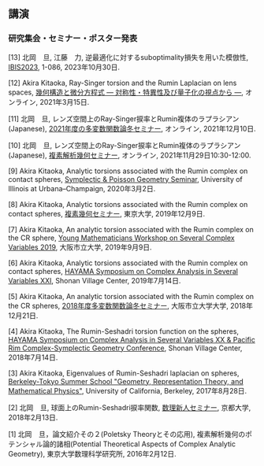 ## 講演


### 研究集会・セミナー・ポスター発表

[13] 北岡　旦, 江藤　力, 逆最適化に対するsuboptimality損失を用いた模倣性, [IBIS2023](https://ibisml.org/ibis2023/), 1-086, 2023年10月30日.

[12] Akira Kitaoka, Ray-Singer torsion and the Rumin Laplacian on lens spaces, [幾何構造と微分方程式 — 対称性・特異性及び量子化の視点から —](http://www.math.ritsumei.ac.jp/~dtarama/GSDE2022/index.html), オンライン, 2021年3月15日.

[11] 北岡　旦, レンズ空間上のRay-Singer捩率とRumin複体のラプラシアン (Japanese), [2021年度の多変数関数論冬セミナー](https://www.comp.tmu.ac.jp/hisamoto/SCVwinter2021.html), オンライン, 2021年12月10日.

[10] 北岡　旦, レンズ空間上のRay-Singer捩率とRumin複体のラプラシアン (Japanese), [複素解析幾何セミナー](https://www.ms.u-tokyo.ac.jp/seminar/2021/sem21-175.html), オンライン, 2021年11月29日10:30-12:00.

[9] Akira Kitaoka, Analytic torsions associated with the Rumin complex on contact spheres, [Symplectic & Poisson Geometry Seminar](https://math.illinois.edu/system/files/2020-02/Schedule%20-%20draft%202.pdf), University of Illinois at Urbana–Champaign, 2020年3月2日.

[8] Akira Kitaoka, Analytic torsions associated with the Rumin complex on contact spheres, [複素幾何セミナー](https://www.ms.u-tokyo.ac.jp/seminar/2019/sem19-214.html), 東京大学, 2019年12月9日.

[7] Akira Kitaoka, An analytic torsion associated with the Rumin complex on the CR sphere, [Young Mathematicians Workshop on Several Complex Variables 2019](http://www.sci.osaka-cu.ac.jp/~tkoike/2019ymwscv.html), 大阪市立大学, 2019年9月9日.

[6] Akira Kitaoka, Analytic torsions associated with the Rumin complex on contact spheres, [HAYAMA Symposium on Complex Analysis in Several Variables XXI](https://sites.google.com/site/scvhayama/2019), Shonan Village Center, 2019年7月14日.

[5] Akira Kitaoka, An analytic torsion associated with the Rumin complex on the CR spheres, [2018年度多変数関数論冬セミナー](https://sites.google.com/site/scvwintersemi2018/), 大阪市立大学大学, 2018年12月21日.

[4] Akira Kitaoka, The Rumin-Seshadri torsion function on the spheres, [HAYAMA Symposium on Complex Analysis in Several Variables XX & Pacific Rim Complex-Symplectic Geometry Conference](https://sites.google.com/site/scvhayama/2018), Shonan Village Center, 2018年7月14日.

[3] Akira Kitaoka, Eigenvalues of Rumin-Seshadri laplacian on spheres, [Berkeley-Tokyo Summer School "Geometry, Representation Theory, and Mathematical Physics"](http://park.itc.u-tokyo.ac.jp/MSF/conference/BerkeleyTokyo2017/), University of California, Berkeley, 2017年8月28日.

[2] 北岡　旦, 球面上のRumin-Seshadri捩率関数, [数理新人セミナー](https://sites.google.com/view/math-graduate/MATHSCI-FRESHMAN-SEMINAR/2018), 京都大学, 2018年2月13日.

[1] 北岡　旦，論文紹介その２(Poletsky Theoryとその応用), 複素解析幾何のポテンシャル論的諸相(Potential Theoretical Aspects of Complex Analytic Geometry), 東京大学数理科学研究所, 2016年2月12日.
